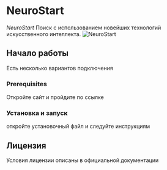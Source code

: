 # NeuroStart
 *NeuroStart* Поиск с использованием новейших технологий искусственного интеллекта.
![NeuroStart](https://camo.githubusercontent.com/c6727c717cad1e4820481abb87524f90782445c5/68747470733a2f2f692e696d6775722e636f6d2f495a4f525769492e706e67)
## Начало работы
Есть несколько вариантов подключения

### Prerequisites

Откройте сайт и пройдите по ссылке 

### Установка и запуск

откройте установочный файл и следуйте инструкциям

## Лицензия

Условия лицензии описаны в официальной документации